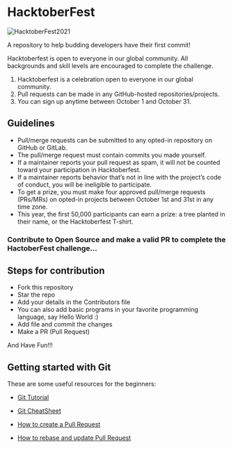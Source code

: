 # HacktoberFest
![HacktoberFest2021](https://user-images.githubusercontent.com/75477054/137994932-6beb2692-970f-4168-b8e5-e2b4bef0bc67.jpg)


A repository to help budding developers have their first commit!

Hacktoberfest is open to everyone in our global community. All backgrounds and skill levels are encouraged to complete the challenge.

1. Hacktoberfest is a celebration open to everyone in our global community.
2. Pull requests can be made in any GitHub-hosted repositories/projects.
3. You can sign up anytime between October 1 and October 31.

## Guidelines

- Pull/merge requests can be submitted to any opted-in repository on GitHub or GitLab.
- The pull/merge request must contain commits you made yourself.
- If a maintainer reports your pull request as spam, it will not be counted toward your participation in Hacktoberfest.
- If a maintainer reports behavior that’s not in line with the project’s code of conduct, you will be ineligible to participate.
- To get a prize, you must make four approved pull/merge requests (PRs/MRs) on opted-in projects between October 1st and 31st in any time zone.
- This year, the first 50,000 participants can earn a prize: a tree planted in their name, or the Hacktoberfest T-shirt.

### Contribute to Open Source and make a valid PR to complete the HactoberFest challenge...

## Steps for contribution

- Fork this repository
- Star the repo
- Add your details in the Contributors file
- You can also add basic programs in your favorite programming language, say Hello World :)
- Add file and commit the changes
- Make a PR (Pull Request)

And Have Fun!!!

## Getting started with Git

These are some useful resources for the beginners:

- [Git Tutorial](https://www.digitalocean.com/community/tutorials/how-to-contribute-to-open-source-getting-started-with-git)

- [Git CheatSheet](https://www.digitalocean.com/community/cheatsheets/how-to-use-git-a-reference-guide)

- [How to create a Pull Request](https://www.digitalocean.com/community/tutorials/how-to-create-a-pull-request-on-github)

- [How to rebase and update Pull Request](https://www.digitalocean.com/community/tutorials/how-to-rebase-and-update-a-pull-request)
